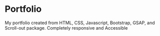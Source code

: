 # Portfolio

My portfolio created from HTML, CSS, Javascript, Bootstrap, GSAP, and Scroll-out package. 
Completely responsive and Accessible
